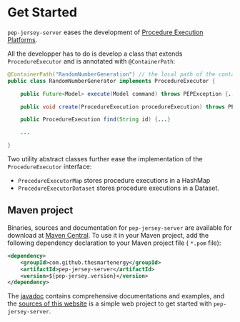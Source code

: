 # Get Started

`pep-jersey-server` eases the development of [Procedure Execution Platforms](platform.html). 

All the developper has to do is develop a class that extends `ProcedureExecutor` and is annotated with `@ContainerPath`:

```java
@ContainerPath("RandomNumberGeneration") // the local path of the container on the server
public class RandomNumberGenerator implements ProcedureExecutor {

    public Future<Model> execute(Model command) throws PEPException {...}

    public void create(ProcedureExecution procedureExecution) throws PEPException {...}

    public ProcedureExecution find(String id) {...}

    ...

}
```

Two utility abstract classes further ease the implementation of the `ProcedureExecutor` interface:

- `ProcedureExecutorMap` stores procedure executions in a HashMap
- `ProcedureExecutorDataset` stores procedure executions in a Dataset.

## Maven project

Binaries, sources and documentation for `pep-jersey-server` are available for download at [Maven Central](http://search.maven.org/#search%7Cga%7C1%7Cpep-jersey%22). To use it in your Maven project, add the following dependency declaration to your Maven project file ( `*.pom` file):
 
```xml
<dependency>
    <groupId>com.github.thesmartenergy</groupId>
    <artifactId>pep-jersey-server</artifactId>
    <version>${pep-jersey.version}</version>
</dependency>
```

The [javadoc](https://w3id.org/pep/apidocs/index.html) contains comprehensive documentations and examples, and the [sources of this website](https://github.com/thesmartenergy/pep/tree/master/rdfp-jersey-website) is a simple web project to get started with `pep-jersey-server`. 

